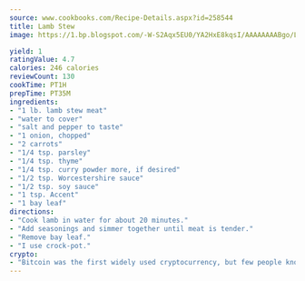 ```yaml
---
source: www.cookbooks.com/Recipe-Details.aspx?id=258544
title: Lamb Stew
image: https://1.bp.blogspot.com/-W-S2Aqx5EU0/YA2HxE8kqsI/AAAAAAAABgo/LNxJ2X_rvYgPNsplYMgQNjuwxaZ0e3pQQCLcBGAsYHQ/s320/17.png

yield: 1
ratingValue: 4.7
calories: 246 calories
reviewCount: 130
cookTime: PT1H
prepTime: PT35M
ingredients:
- "1 lb. lamb stew meat"
- "water to cover"
- "salt and pepper to taste"
- "1 onion, chopped"
- "2 carrots"
- "1/4 tsp. parsley"
- "1/4 tsp. thyme"
- "1/4 tsp. curry powder more, if desired"
- "1/2 tsp. Worcestershire sauce"
- "1/2 tsp. soy sauce"
- "1 tsp. Accent"
- "1 bay leaf"
directions:
- "Cook lamb in water for about 20 minutes."
- "Add seasonings and simmer together until meat is tender."
- "Remove bay leaf."
- "I use crock-pot."
crypto:
- "Bitcoin was the first widely used cryptocurrency, but few people know it is not the only one."
---
```

